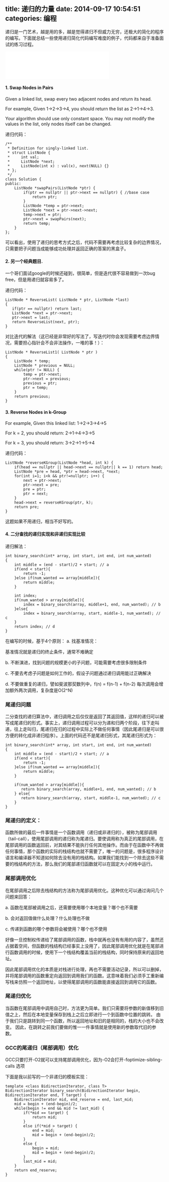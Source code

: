 title: 递归的力量
date: 2014-09-17 10:54:51
categories: 编程
---

递归是一门艺术，越是用的多，越是觉得递归不但威力无穷，还极大的简化的程序的编写。下面就总结一些使用递归简化代码编写难度的例子，代码都来自于准备面试的练习过程。

<!--more-->

<iframe frameborder="no" border="0" marginwidth="0" marginheight="0" width=330 height=86 src="//music.163.com/outchain/player?type=2&id=432506345&auto=1&height=66"></iframe>

#### 1. Swap Nodes in Pairs


Given a linked list, swap every two adjacent nodes and return its head.

For example,
Given 1->2->3->4, you should return the list as 2->1->4->3.

Your algorithm should use only constant space. You may not modify the values in the list, only nodes itself can be changed.

递归代码：

```
/** 
 * Definition for singly-linked list. 
 * struct ListNode { 
 *     int val; 
 *     ListNode *next; 
 *     ListNode(int x) : val(x), next(NULL) {} 
 * }; 
 */  
class Solution {  
public:  
    ListNode *swapPairs(ListNode *ptr) {  
        if(ptr == nullptr || ptr->next == nullptr) { //base case  
            return ptr;  
        }  
        ListNode *temp = ptr->next;  
        ListNode *next = ptr->next->next;  
        temp->next = ptr;  
        ptr->next = swapPairs(next);  
        return temp;  
    }  
};  
```
可以看出，使用了递归的思考方式之后，代码不需要再考虑比较复杂的边界情况，只需要把子问题当成能够成功处理并返回正确的答案的黑盒子。

#### 2.  另一个经典题目.
一个哥们面试google的时候还碰到，很简单，但是迭代很不容易做到一次bug free，但是用递归就容易多了。

递归代码：
```
ListNode * ReverseList( ListNode * ptr, ListNode *last)  
{  
   if(ptr == nullptr) return last;  
   ListNode *next = ptr->next;  
   ptr->next = last;  
   return ReverseList(next, ptr);  
} 
```

对比迭代的解法（这已经是非常好的写法了，写迭代时你会发现需要考虑边界情况，需要担心指针会不会非法操作，一堆的事！）：
```
ListNode * ReverseList1( ListNode * ptr )  
{  
    ListNode * temp;  
    ListNode * previous = NULL;  
    while(ptr != NULL) {  
        temp = ptr->next;  
        ptr->next = previous;  
        previous = ptr;  
        ptr = temp;  
    }  
    return previous;  
}  
```

#### 3. Reverse Nodes in k-Group  
For example,
Given this linked list: 1->2->3->4->5

For k = 2, you should return: 2->1->4->3->5

For k = 3, you should return: 3->2->1->5->4

递归代码：
```
ListNode *reverseKGroup(ListNode *head, int k) {  
    if(head == nullptr || head->next == nullptr|| k == 1) return head;  
    ListNode *pre = head, *ptr = head->next, *next;  
    for(int i=1; i<k && ptr!=nullptr; i++) {  
        next = ptr->next;  
        ptr->next = pre;  
        pre = ptr;  
        ptr = next;  
    }  
    head->next = reverseKGroup(ptr, k);  
    return pre;  
}
```  
这题如果不用递归，相当不好写的。

#### 4. 二分查找的递归实现和非递归实现比较

递归解法：
```
int binary_search(int* array, int start, int end, int num_wanted)    
{    
    int middle = (end - start)/2 + start; // a    
    if(end < start){    
        return -1;    
    }else if(num_wanted == array[middle]){    
        return middle;    
    }    
    
    int index;    
    if(num_wanted > array[middle]){    
        index = binary_search(array, middle+1, end, num_wanted); // b    
    }else{    
        index = binary_search(array, start, middle-1, num_wanted); // c    
    }    
    return index; // d    
}
```
在编写的时候，基于4个原则：
a. 找基准情况：

基准情况就是递归的终止条件，通常不难确定

b. 不断演进，找到问题的规模更小的子问题，可能需要考虑很多限制条件

c. 不要去考虑子问题是如何工作的，假设子问题通过递归调用能过正确解决

d. 不要做重复的递归，譬如斐波那契数列中，f(n) = f(n-1) + f(n-2) 每次调用会增加额外两次调用，复杂度是O(2^N)

### 尾递归问题

二分查找的递归算法中，递归调用之后仅仅是返回了其返回值，这样的递归可以被写成尾递归的形式。事实上，递归调用过程可以分为递和归两个阶段，往下走叫递，往上走叫归，尾递归在归的过程中实际上不做任何事情（因此尾递归是可以很方便的转化成非递归程序）。上面的代码还不是尾递归形式，其尾递归形式为：

```
int binary_search(int* array, int start, int end, int num_wanted)    
{    
    int middle = (end - start)/2 + start; // a    
    if(end < start){    
        return -1;    
    }else if(num_wanted == array[middle]){    
        return middle;    
    }    
  
    if(num_wanted > array[middle]){    
       return binary_search(array, middle+1, end, num_wanted); // b    
    } else{    
       return binary_search(array, start, middle-1, num_wanted); // c    
    }    
}
```   

### 尾递归的定义：
函数所做的最后一件事情是一个函数调用（递归或非递归的），被称为尾部调用（tail-call），使用尾部调用的递归称为尾递归。要使调用称为真正的尾部调用，在尾部调用的函数返回前，对其结果不能执行任何其他操作。而由于在函数中不再做任何事情，那个函数的实际的栈结构也就不需要了，唯一的问题是，很多程序设计语言和编译器不知道如何除去没有用的栈结构。如果我们能找到一个除去这些不需要的栈结构的方法，那么我们的尾部递归函数就可以在固定大小的栈中运行。

### 尾部调用优化

在尾部调用之后除去栈结构的方法称为尾部调用优化。这种优化可以通过询问几个问题来回答：

a. 函数在尾部被调用之后，还需要使用哪个本地变量？哪个也不需要

b. 会对返回值做什么处理？什么处理也不做

c. 传递到函数的哪个参数将会被使用？哪个也不使用

好像一旦控制权传递给了尾部调用的函数，栈中就再也没有有用的内容了，虽然还占据着空间，但函数的栈结构已经事实上没用了，因此尾部调用优化就是在尾部进行函数调用的时候，使用下一个栈结构覆盖当前的栈结构，同时保持原来的返回地址。

因此尾部调用优化的本质是对栈进行处理，再也不需要活动记录，所以可以删掉，并将尾部调用的函数重定向返回到调用我们的函数。这意味着我们必须手工重新编写栈来仿照一个返回地址，以使得尾部调用的函数能直接返回到调用它的函数。

### 尾递归优化

当函数在尾部调用中调用自己时，方法更为简单。我们只需要将参数的新值移到旧值之上，然后在本地变量保存到栈上之后立即进行一个到函数中位置的跳转。 由于我们只是跳转到同一个函数，所以返回地址和旧的是相同的，栈的大小也不会改变。 因此，在跳转之前我们要做的惟一一件事情就是使用新的参数取代旧的参数。

### GCC的尾递归（尾部调用）优化

GCC只要打开-O2就可以支持尾部调用优化，因为-O2会打开-foptimize-sibling-calls 选项

下面是我以前写的一个非递归的模板实现：

```
template <class BidirectionIterator, class T>    
BidirectionIterator binary_search(BidirectionIterator begin, BidirectionIterator end, T target) {    
    BidirectionIterator mid, end_reserve = end, last_mid;    
    mid = begin + (end-begin)/2;    
    while(begin != end && mid != last_mid) {    
        if(*mid == target) {    
            return mid;    
        }    
        else if(*mid > target) {    
            end = mid;    
            mid = begin + (end-begin)/2;    
        }    
        else {    
            begin = mid;    
            mid = begin + (end-begin)/2;    
        }       
        last_mid = mid;    
    }    
    return end_reserve;    
}    
```
